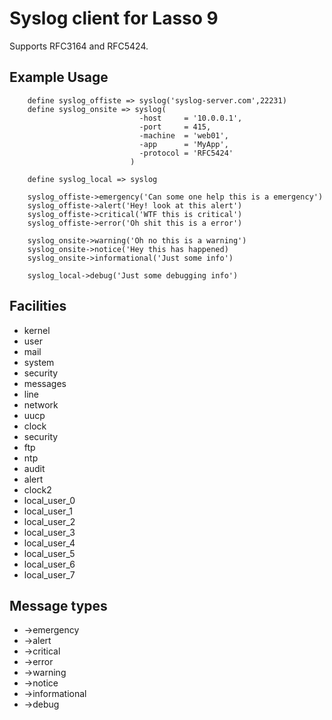 # Syslog client for Lasso 9

Supports RFC3164 and RFC5424.

## Example Usage

```lasso
	define syslog_offiste => syslog('syslog-server.com',22231)
	define syslog_onsite => syslog(
							 -host     = '10.0.0.1',
							 -port     = 415,
							 -machine  = 'web01',
							 -app      = 'MyApp',
							 -protocol = 'RFC5424' 
						   )

   	define syslog_local => syslog

	syslog_offiste->emergency('Can some one help this is a emergency')
	syslog_offiste->alert('Hey! look at this alert')
	syslog_offiste->critical('WTF this is critical')
	syslog_offiste->error('Oh shit this is a error')
	
	syslog_onsite->warning('Oh no this is a warning')
	syslog_onsite->notice('Hey this has happened)
	syslog_onsite->informational('Just some info')

	syslog_local->debug('Just some debugging info')

```

## Facilities

- kernel
- user
- mail
- system
- security
- messages
- line
- network
- uucp
- clock
- security
- ftp
- ntp
- audit
- alert
- clock2
- local_user_0
- local_user_1
- local_user_2
- local_user_3
- local_user_4
- local_user_5
- local_user_6
- local_user_7

## Message types

- ->emergency
- ->alert
- ->critical
- ->error
- ->warning
- ->notice
- ->informational
- ->debug

